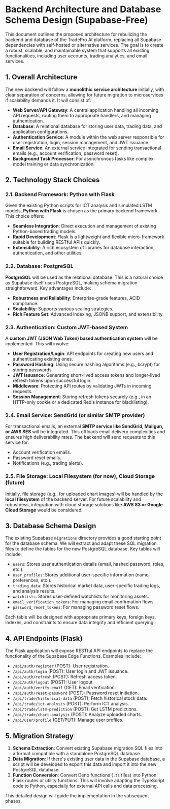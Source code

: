 # Backend Architecture and Database Schema Design (Supabase-Free)

This document outlines the proposed architecture for rebuilding the backend and database of the TradePro AI platform, replacing all Supabase dependencies with self-hosted or alternative services. The goal is to create a robust, scalable, and maintainable system that supports all existing functionalities, including user accounts, trading analytics, and email services.

## 1. Overall Architecture

The new backend will follow a **monolithic service architecture** initially, with clear separation of concerns, allowing for future migration to microservices if scalability demands it. It will consist of:

*   **Web Server/API Gateway**: A central application handling all incoming API requests, routing them to appropriate handlers, and managing authentication.
*   **Database**: A relational database for storing user data, trading data, and application configurations.
*   **Authentication Service**: A module within the web server responsible for user registration, login, session management, and JWT issuance.
*   **Email Service**: An external service integrated for sending transactional emails (e.g., account verification, password reset).
*   **Background Task Processor**: For asynchronous tasks like complex model training or data synchronization.

## 2. Technology Stack Choices

### 2.1. Backend Framework: Python with Flask

Given the existing Python scripts for ICT analysis and simulated LSTM models, **Python with Flask** is chosen as the primary backend framework. This choice offers:

*   **Seamless Integration**: Direct execution and management of existing Python-based trading models.
*   **Rapid Development**: Flask is a lightweight and flexible micro-framework suitable for building RESTful APIs quickly.
*   **Extensibility**: A rich ecosystem of libraries for database interaction, authentication, and other utilities.

### 2.2. Database: PostgreSQL

**PostgreSQL** will be used as the relational database. This is a natural choice as Supabase itself uses PostgreSQL, making schema migration straightforward. Key advantages include:

*   **Robustness and Reliability**: Enterprise-grade features, ACID compliance.
*   **Scalability**: Supports various scaling strategies.
*   **Rich Feature Set**: Advanced indexing, JSONB support, and extensibility.

### 2.3. Authentication: Custom JWT-based System

A **custom JWT (JSON Web Token) based authentication system** will be implemented. This will involve:

*   **User Registration/Login**: API endpoints for creating new users and authenticating existing ones.
*   **Password Hashing**: Using secure hashing algorithms (e.g., bcrypt) for storing passwords.
*   **JWT Issuance**: Generating short-lived access tokens and longer-lived refresh tokens upon successful login.
*   **Middleware**: Protecting API routes by validating JWTs in incoming requests.
*   **Session Management**: Storing refresh tokens securely (e.g., in an HTTP-only cookie or a dedicated Redis instance for blacklisting).

### 2.4. Email Service: SendGrid (or similar SMTP provider)

For transactional emails, an external **SMTP service like SendGrid, Mailgun, or AWS SES** will be integrated. This offloads email delivery complexities and ensures high deliverability rates. The backend will send requests to this service for:

*   Account verification emails.
*   Password reset emails.
*   Notifications (e.g., trading alerts).

### 2.5. File Storage: Local Filesystem (for now), Cloud Storage (future)

Initially, file storage (e.g., for uploaded chart images) will be handled by the **local filesystem** of the backend server. For future scalability and robustness, integration with cloud storage solutions like **AWS S3 or Google Cloud Storage** would be considered.

## 3. Database Schema Design

The existing Supabase `migrations` directory provides a good starting point for the database schema. We will extract and adapt these SQL migration files to define the tables for the new PostgreSQL database. Key tables will include:

*   `users`: Stores user authentication details (email, hashed password, roles, etc.).
*   `user_profiles`: Stores additional user-specific information (name, preferences, etc.).
*   `trading_data`: Stores historical market data, user-specific trading logs, and analysis results.
*   `watchlists`: Stores user-defined watchlists for monitoring assets.
*   `email_verification_tokens`: For managing email confirmation flows.
*   `password_reset_tokens`: For managing password reset flows.

Each table will be designed with appropriate primary keys, foreign keys, indexes, and constraints to ensure data integrity and efficient querying.

## 4. API Endpoints (Flask)

The Flask application will expose RESTful API endpoints to replace the functionality of the Supabase Edge Functions. Examples include:

*   `/api/auth/register` (POST): User registration.
*   `/api/auth/login` (POST): User login and JWT issuance.
*   `/api/auth/refresh` (POST): Refresh access token.
*   `/api/auth/logout` (POST): User logout.
*   `/api/auth/verify-email` (GET): Email verification.
*   `/api/auth/reset-password` (POST): Password reset initiation.
*   `/api/trade/historical-data` (POST): Fetch historical stock data.
*   `/api/trade/ict-analysis` (POST): Perform ICT analysis.
*   `/api/trade/lstm-prediction` (POST): Get LSTM predictions.
*   `/api/trade/chart-analysis` (POST): Analyze uploaded charts.
*   `/api/user/profile` (GET/PUT): Manage user profiles.

## 5. Migration Strategy

1.  **Schema Extraction**: Convert existing Supabase migration SQL files into a format compatible with a standalone PostgreSQL database.
2.  **Data Migration**: If there's existing user data in the Supabase database, a script will be developed to export this data and import it into the new PostgreSQL database.
3.  **Function Conversion**: Convert Deno functions (`.ts` files) into Python Flask routes or utility functions. This will involve adapting the TypeScript code to Python, especially for external API calls and data processing.

This detailed design will guide the implementation in the subsequent phases.
